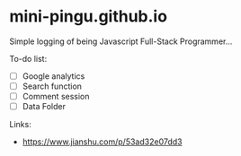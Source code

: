 # mini-pingu.github.io
Simple logging of being Javascript Full-Stack Programmer...

To-do list:

- [ ] Google analytics
- [ ] Search function
- [ ] Comment session
- [ ] Data Folder

Links:
- https://www.jianshu.com/p/53ad32e07dd3
